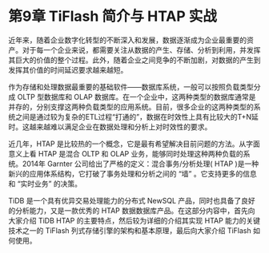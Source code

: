 # 第9章 TiFlash 简介与 HTAP 实战

近年来，随着企业数字化转型的不断深入和发展，数据逐渐成为企业最重要的资产。对于每一个企业来说，都需要关注从数据的产生、存储、分析到利用，并发挥其巨大的价值的整个过程。此外，随着企业之间竞争的不断加剧，对数据的产生到发挥其价值的时间延迟要求越来越短。

作为存储和处理数据最重要的基础软件——数据库系统，一般可以按照负载类型分成 OLTP 型数据库和 OLAP 数据库。在一个企业中，这两种类型的数据库通常是并存的，分别支撑这两种负载类型的应用系统。目前，很多企业的这两种类型的系统之间是通过较为复杂的ETL过程“打通的”，数据在时效性上具有比较大的T+N延时。这越来越难以满足企业在数据处理和分析上对时效性的要求。

近几年，HTAP 是比较热的一个概念，它是最有希望解决目前问题的方法。从字面意义上看 HTAP 是混合 OLTP 和 OLAP 业务，能够同时处理这种两种负载的系统。2014年 Garnter 公司给出了严格的定义：混合事务/分析处理( HTAP )是一种新兴的应用体系结构，它打破了事务处理和分析之间的 “墙” 。它支持更多的信息和 “实时业务” 的决策。

TiDB 是一个具有优异交易处理能力的分布式 NewSQL 产品，同时也具备了良好的分析能力，又是一款优秀的 HTAP 数据数据库产品。在这部分内容中，首先向大家介绍 TiDB HTAP 的主要特点，然后较为详细的介绍其实现 HTAP 能力的关键技术之一的 TiFlash 列式存储引擎的架构和基本原理，最后向大家介绍 TiFlash 如何使用。
